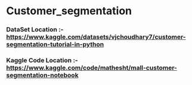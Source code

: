 # Customer_segmentation
### DataSet Location :- https://www.kaggle.com/datasets/vjchoudhary7/customer-segmentation-tutorial-in-python
### Kaggle Code Location :- https://www.kaggle.com/code/mathesht/mall-customer-segmentation-notebook
